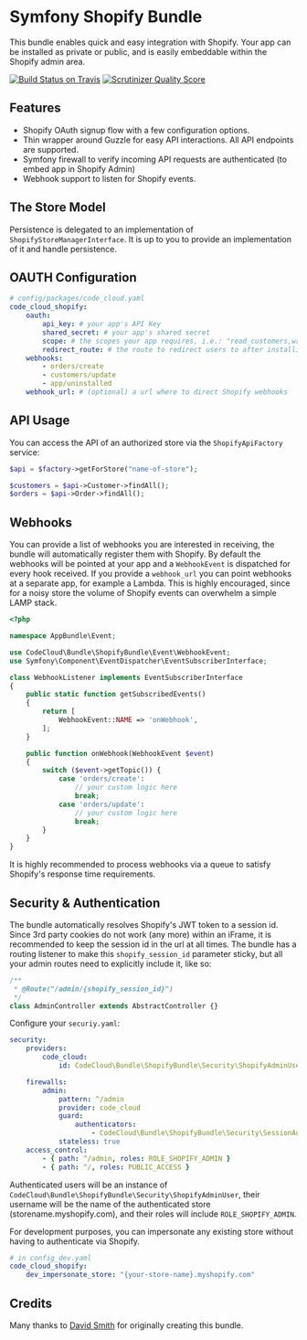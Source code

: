 # Symfony Shopify Bundle

This bundle enables quick and easy integration with Shopify. Your app can be installed as private or public, and is easily embeddable within the Shopify admin area.

[![Build Status on Travis](https://img.shields.io/travis/Richtermeister/symfony-shopify-bundle/master.svg)](http://travis-ci.org/Richtermeister/symfony-shopify-bundle)
[![Scrutinizer Quality Score](https://img.shields.io/scrutinizer/g/Richtermeister/symfony-shopify-bundle.svg)](https://scrutinizer-ci.com/g/Richtermeister/symfony-shopify-bundle/)

## Features

* Shopify OAuth signup flow with a few configuration options.
* Thin wrapper around Guzzle for easy API interactions. All API endpoints are supported.
* Symfony firewall to verify incoming API requests are authenticated (to embed app in Shopify Admin)
* Webhook support to listen for Shopify events.

## The Store Model

Persistence is delegated to an implementation of `ShopifyStoreManagerInterface`. It is up to you to provide an implementation of it and handle persistence.

## OAUTH Configuration

```yaml
# config/packages/code_cloud.yaml
code_cloud_shopify:
    oauth:
        api_key: # your app's API Key
        shared_secret: # your app's shared secret  
        scope: # the scopes your app requires, i.e.: "read_customers,write_customers" 
        redirect_route: # the route to redirect users to after installing the app, i.e.: "admin_dashboard".. 
    webhooks:
        - orders/create
        - customers/update
        - app/uninstalled
    webhook_url: # (optional) a url where to direct Shopify webhooks
```

## API Usage

You can access the API of an authorized store via the `ShopifyApiFactory` service:
 
```php
$api = $factory->getForStore("name-of-store");

$customers = $api->Customer->findAll();
$orders = $api->Order->findAll();
```

## Webhooks

You can provide a list of webhooks you are interested in receiving, the bundle will automatically register them with Shopify.
By default the webhooks will be pointed at your app and a `WebhookEvent` is dispatched for every hook received.
If you provide a `webhook_url` you can point webhooks at a separate app, for example a Lambda.
This is highly encouraged, since for a noisy store the volume of Shopify events can overwhelm a simple LAMP stack. 

```php
<?php

namespace AppBundle\Event;

use CodeCloud\Bundle\ShopifyBundle\Event\WebhookEvent;
use Symfony\Component\EventDispatcher\EventSubscriberInterface;

class WebhookListener implements EventSubscriberInterface
{
    public static function getSubscribedEvents()
    {
        return [
            WebhookEvent::NAME => 'onWebhook',
        ];
    }

    public function onWebhook(WebhookEvent $event)
    {
        switch ($event->getTopic()) {
            case 'orders/create':
                // your custom logic here
                break;
            case 'orders/update':
                // your custom logic here
                break;
        }
    }
}

```

It is highly recommended to process webhooks via a queue to satisfy Shopify's response time requirements. 

## Security & Authentication

The bundle automatically resolves Shopify's JWT token to a session id. Since 3rd party cookies do not work (any more) within an iFrame, it is recommended to keep the session id in the url at all times.
The bundle has a routing listener to make this `shopify_session_id` parameter sticky, but all your admin routes need to explicitly include it, like so:

```php
/**
 * @Route("/admin/{shopify_session_id}")
 */
class AdminController extends AbstractController {}
```

Configure your `securiy.yaml`:

```yaml
security:
    providers:
        code_cloud:
            id: CodeCloud\Bundle\ShopifyBundle\Security\ShopifyAdminUserProvider

    firewalls:
        admin:
            pattern: ^/admin
            provider: code_cloud
            guard:
                authenticators:
                    - CodeCloud\Bundle\ShopifyBundle\Security\SessionAuthenticator
            stateless: true
    access_control:
        - { path: ^/admin, roles: ROLE_SHOPIFY_ADMIN }
        - { path: ^/, roles: PUBLIC_ACCESS }
```

Authenticated users will be an instance of `CodeCloud\Bundle\ShopifyBundle\Security\ShopifyAdminUser`,
their username will be the name of the authenticated store (storename.myshopify.com), and their roles will include `ROLE_SHOPIFY_ADMIN`.

For development purposes, you can impersonate any existing store without having to authenticate via Shopify.

```yaml
# in config_dev.yaml
code_cloud_shopify:
    dev_impersonate_store: "{your-store-name}.myshopify.com"
```

## Credits

Many thanks to [David Smith](http://code-cloud.uk) for originally creating this bundle.
